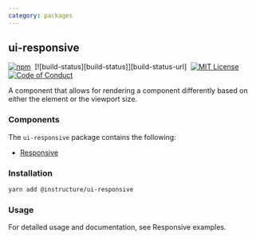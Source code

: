 ```yaml
---
category: packages
---
```


## ui-responsive

[![npm][npm]][npm-url]&nbsp;
[![build-status][build-status]][build-status-url]&nbsp;
[![MIT License][license-badge]][license]&nbsp;
[![Code of Conduct][coc-badge]][coc]

A component that allows for rendering a component differently based on either the element or the viewport size.

### Components

The `ui-responsive` package contains the following:

- [Responsive](#Responsive)

### Installation

```sh
yarn add @instructure/ui-responsive
```

### Usage

For detailed usage and documentation, see Responsive examples.

[npm]: https://img.shields.io/npm/v/@instructure/ui-responsive.svg
[npm-url]: https://npmjs.com/package/@instructure/ui-responsive
[license-badge]: https://img.shields.io/npm/l/instructure-ui.svg?style=flat-square
[license]: https://github.com/instructure/instructure-ui/blob/master/LICENSE
[coc-badge]: https://img.shields.io/badge/code%20of-conduct-ff69b4.svg?style=flat-square
[coc]: https://github.com/instructure/instructure-ui/blob/master/CODE_OF_CONDUCT.md
